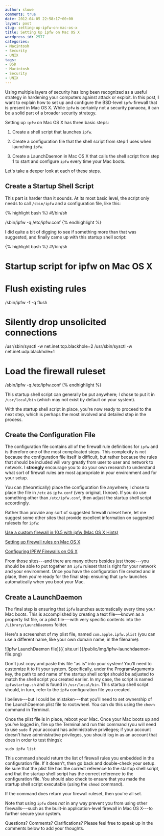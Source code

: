 ```yaml
---
author: slowe
comments: true
date: 2012-04-05 22:58:17+00:00
layout: post
slug: setting-up-ipfw-on-mac-os-x
title: Setting Up ipfw on Mac OS X
wordpress_id: 2577
categories:
- Macintosh
- Security
- UNIX
tags:
- BSD
- Macintosh
- Security
- UNIX
---
```


Using multiple layers of security has long been recognized as a useful strategy in hardening your computers against attack or exploit. In this post, I want to explain how to set up and configure the BSD-level `ipfw` firewall that is present in Mac OS X. While `ipfw` is certainly not a security panacea, it can be a solid part of a broader security strategy.

Setting up `ipfw` on Mac OS X has three basic steps:

1. Create a shell script that launches `ipfw`.

2. Create a configuration file that the shell script from step 1 uses when launching `ipfw`.

3. Create a LaunchDaemon in Mac OS X that calls the shell script from step 1 to start and configure `ipfw` every time your Mac boots.

Let's take a deeper look at each of these steps.

## Create a Startup Shell Script

This part is harder than it sounds. At its most basic level, the script only needs to call `/sbin/ipfw` and a configuration file, like this:

{% highlight bash %}
#!/bin/sh

/sbin/ipfw -q /etc/ipfw.conf
{% endhighlight %}

I did quite a bit of digging to see if something more than that was suggested, and finally came up with this startup shell script:

{% highlight bash %}
#!/bin/sh
# Startup script for ipfw on Mac OS X

# Flush existing rules
/sbin/ipfw -f -q flush

# Silently drop unsolicited connections
/usr/sbin/sysctl -w net.inet.tcp.blackhole=2
/usr/sbin/sysctl -w net.inet.udp.blackhole=1

# Load the firewall ruleset
/sbin/ipfw -q /etc/ipfw.conf
{% endhighlight %}

This startup shell script can generally be put anywhere; I chose to put it in `/usr/local/bin` (which may not exist by default on your system).

With the startup shell script in place, you're now ready to proceed to the next step, which is perhaps the most involved and detailed step in the process.

## Create the Configuration File

The configuration file contains all of the firewall rule definitions for `ipfw` and is therefore one of the most complicated steps. This complexity is not because the configuration file itself is difficult, but rather because the rules that should be included will vary greatly from user to user and network to network. I **strongly** encourage you to do your own research to understand what sort of firewall rules are most appropriate in your environment and for your setup.

You can (theoretically) place the configuration file anywhere; I chose to place the file in `/etc` as `ipfw.conf` (very original, I know). If you do use something other than `/etc/ipfw.conf`, then adjust the startup shell script accordingly.

Rather than provide any sort of suggested firewall ruleset here, let me suggest some other sites that provide excellent information on suggested rulesets for `ipfw`:

[Use a custom firewall in 10.5 with ipfw (Mac OS X Hints)](http://hints.macworld.com/dlfiles/custom_ipfw_105.txt)

[Setting up firewall rules on Mac OS X](http://www.novajo.ca/firewall.html)

[Configuring IPFW Firewalls on OS X](http://www.ibiblio.org/macsupport/ipfw/)

From those sites---and there are many others besides just those---you should be able to put together an `ipfw` ruleset that is right for your network and your environment. Once you have the configuration file created and in place, then you're ready for the final step: ensuring that `ipfw` launches automatically when you boot your Mac.

## Create a LaunchDaemon

The final step is ensuring that `ipfw` launches automatically every time your Mac boots. This is accomplished by creating a text file---known as a property list file, or a plist file---with very specific contents into the `/Library/LaunchDaemons` folder.

Here's a screenshot of my plist file, named `com.apple.ipfw.plist` (you can use a different name, like your own domain name, in the filename):

![ipfw LaunchDaemon file]({{ site.url }}/public/img/ipfw-launchdaemon-file.png)

Don't just copy and paste this file "as is" into your system! You'll need to customize it to fit your system. Specifically, under the ProgramArguments key, the path to and name of the startup shell script should be adjusted to match the shell script you created earlier. In my case, the script is named `ipfwstartup.sh` and is found in `/usr/local/bin`. This startup shell script should, in turn, refer to the `ipfw` configuration file you created.

I believe---but I could be mistaken---that you'll need to set ownership of the LaunchDaemon plist file to root:wheel. You can do this using the `chown` command in Terminal.

Once the plist file is in place, reboot your Mac. Once your Mac boots up and you've logged in, fire up the Terminal and run this command (you will need to use `sudo` if your account has administrative privileges; if your account doesn't have administrative privileges, you should log in as an account that does in order to test things):

    sudo ipfw list

This command should return the list of firewall rules you embedded in the configuration file. If it doesn't, then go back and double-check your setup. Be sure that the plist file has the correct reference to the startup shell script, and that the startup shell script has the correct reference to the configuration file. You should also check to ensure that you made the startup shell script executable (using the `chmod` command).

If the command does return your firewall ruleset, then you're all set.

Note that using `ipfw` does _not_ in any way prevent you from using other firewalls---such as the built-in application-level firewall in Mac OS X---to further secure your system.

Questions? Comments? Clarifications? Please feel free to speak up in the comments below to add your thoughts.
